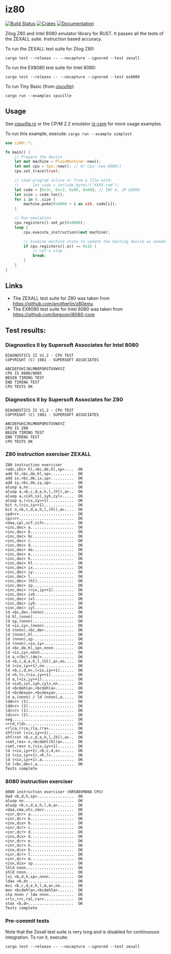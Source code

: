 # iz80

[![Build Status](https://github.com/ivanizag/iz80/workflows/Build/badge.svg)](https://github.com/ivanizag/iz80/actions?workflow=Build)
[![Crates](https://img.shields.io/crates/v/iz80.svg)](https://crates.io/crates/iz80)
[![Documentation](https://docs.rs/iz80/badge.svg)](https://docs.rs/iz80)

Zilog Z80 and Intel 8080 emulator library for RUST. It passes all the tests of the ZEXALL suite. Instruction based accuracy.

To run the ZEXALL test suite for Zilog Z80:

```shell
cargo test --release -- --nocapture --ignored --test zexall
```

To run the EX8080 test suite for Intel 8080:

```shell
cargo test --release -- --nocapture --ignored --test ex8080
```


To run Tiny Basic (from [cpuville](http://cpuville.com/Kits/Z80-kits-home.html)):

```shell
cargo run --examples cpuville
```

## Usage

See [cpuville.rs](examples/cpuville.rs) or the CP/M 2.2 emulator [iz-cpm](https://github.com/ivanizag/iz-cpm) for more usage examples.

To run this example, execute: `cargo run --example simplest`

```rust
use iz80::*;

fn main() {
    // Prepare the device
    let mut machine = PlainMachine::new();
    let mut cpu = Cpu::new(); // Or Cpu::new_8080()
    cpu.set_trace(true);

    // Load program inline or from a file with:
    //      let code = include_bytes!("XXXX.rom");
    let code = [0x3c, 0xc3, 0x00, 0x00]; // INC A, JP $0000
    let size = code.len();
    for i in 0..size {
        machine.poke(0x0000 + i as u16, code[i]);
    }

    // Run emulation
    cpu.registers().set_pc(0x0000);
    loop {
        cpu.execute_instruction(&mut machine);

        // Examine machine state to update the hosting device as needed.
        if cpu.registers().a() == 0x10 {
            // Let's stop
            break;
        }
    }
}
```

## Links

- The ZEXALL test suite for Z80 was taken from https://github.com/anotherlin/z80emu
- The EX8080 test suite for Intel 8080 was taken from https://github.com/begoon/i8080-core

## Test results:

### Diagnostics II by Supersoft Associates for Intel 8080

```
DIAGNOSTICS II V1.2 - CPU TEST
COPYRIGHT (C) 1981 - SUPERSOFT ASSOCIATES

ABCDEFGHIJKLMNOPQRSTUVWXYZ
CPU IS 8080/8085
BEGIN TIMING TEST
END TIMING TEST
CPU TESTS OK
```
### Diagnostics II by Supersoft Associates for Z80

```
DIAGNOSTICS II V1.2 - CPU TEST
COPYRIGHT (C) 1981 - SUPERSOFT ASSOCIATES

ABCDEFGHIJKLMNOPQRSTUVWXYZ
CPU IS Z80
BEGIN TIMING TEST
END TIMING TEST
CPU TESTS OK
```

### Z80 instruction exerciser ZEXALL

```
Z80 instruction exerciser
<adc,sbc> hl,<bc,de,hl,sp>....  OK
add hl,<bc,de,hl,sp>..........  OK
add ix,<bc,de,ix,sp>..........  OK
add iy,<bc,de,iy,sp>..........  OK
aluop a,nn....................  OK
aluop a,<b,c,d,e,h,l,(hl),a>..  OK
aluop a,<ixh,ixl,iyh,iyl>.....  OK
aluop a,(<ix,iy>+1)...........  OK
bit n,(<ix,iy>+1).............  OK
bit n,<b,c,d,e,h,l,(hl),a>....  OK
cpd<r>........................  OK
cpi<r>........................  OK
<daa,cpl,scf,ccf>.............  OK
<inc,dec> a...................  OK
<inc,dec> b...................  OK
<inc,dec> bc..................  OK
<inc,dec> c...................  OK
<inc,dec> d...................  OK
<inc,dec> de..................  OK
<inc,dec> e...................  OK
<inc,dec> h...................  OK
<inc,dec> hl..................  OK
<inc,dec> ix..................  OK
<inc,dec> iy..................  OK
<inc,dec> l...................  OK
<inc,dec> (hl)................  OK
<inc,dec> sp..................  OK
<inc,dec> (<ix,iy>+1).........  OK
<inc,dec> ixh.................  OK
<inc,dec> ixl.................  OK
<inc,dec> iyh.................  OK
<inc,dec> iyl.................  OK
ld <bc,de>,(nnnn).............  OK
ld hl,(nnnn)..................  OK
ld sp,(nnnn)..................  OK
ld <ix,iy>,(nnnn).............  OK
ld (nnnn),<bc,de>.............  OK
ld (nnnn),hl..................  OK
ld (nnnn),sp..................  OK
ld (nnnn),<ix,iy>.............  OK
ld <bc,de,hl,sp>,nnnn.........  OK
ld <ix,iy>,nnnn...............  OK
ld a,<(bc),(de)>..............  OK
ld <b,c,d,e,h,l,(hl),a>,nn....  OK
ld (<ix,iy>+1),nn.............  OK
ld <b,c,d,e>,(<ix,iy>+1)......  OK
ld <h,l>,(<ix,iy>+1)..........  OK
ld a,(<ix,iy>+1)..............  OK
ld <ixh,ixl,iyh,iyl>,nn.......  OK
ld <bcdehla>,<bcdehla>........  OK
ld <bcdexya>,<bcdexya>........  OK
ld a,(nnnn) / ld (nnnn),a.....  OK
ldd<r> (1)....................  OK
ldd<r> (2)....................  OK
ldi<r> (1)....................  OK
ldi<r> (2)....................  OK
neg...........................  OK
<rrd,rld>.....................  OK
<rlca,rrca,rla,rra>...........  OK
shf/rot (<ix,iy>+1)...........  OK
shf/rot <b,c,d,e,h,l,(hl),a>..  OK
<set,res> n,<bcdehl(hl)a>.....  OK
<set,res> n,(<ix,iy>+1).......  OK
ld (<ix,iy>+1),<b,c,d,e>......  OK
ld (<ix,iy>+1),<h,l>..........  OK
ld (<ix,iy>+1),a..............  OK
ld (<bc,de>),a................  OK
Tests complete
```

### 8080 instruction exerciser

```
8080 instruction exerciser (KR580VM80A CPU)
dad <b,d,h,sp>................  OK
aluop nn......................  OK
aluop <b,c,d,e,h,l,m,a>.......  OK
<daa,cma,stc,cmc>.............  OK
<inr,dcr> a...................  OK
<inr,dcr> b...................  OK
<inx,dcx> b...................  OK
<inr,dcr> c...................  OK
<inr,dcr> d...................  OK
<inx,dcx> d...................  OK
<inr,dcr> e...................  OK
<inr,dcr> h...................  OK
<inx,dcx> h...................  OK
<inr,dcr> l...................  OK
<inr,dcr> m...................  OK
<inx,dcx> sp..................  OK
lhld nnnn.....................  OK
shld nnnn.....................  OK
lxi <b,d,h,sp>,nnnn...........  OK
ldax <b,d>....................  OK
mvi <b,c,d,e,h,l,m,a>,nn......  OK
mov <bcdehla>,<bcdehla>.......  OK
sta nnnn / lda nnnn...........  OK
<rlc,rrc,ral,rar>.............  OK
stax <b,d>....................  OK
Tests complete
```

### Pre-commit tests

Note that the Zexall test suite is very long and is disabled for continuouos integration. To run it, execute:

```
cargo test --release -- --nocapture --ignored --test zexall

```

